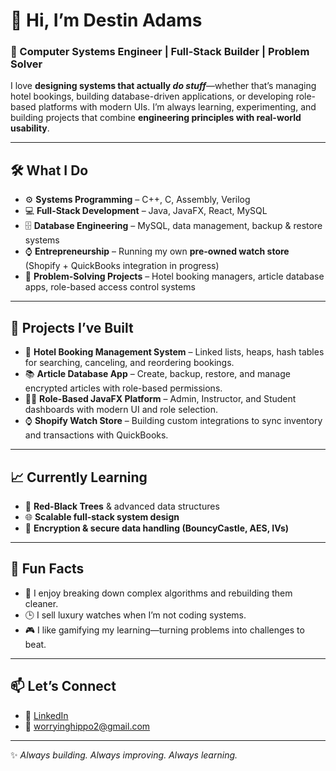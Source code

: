 # 👋 Hi, I’m Destin Adams  

### 🚀 Computer Systems Engineer | Full-Stack Builder | Problem Solver  

I love **designing systems that actually *do stuff***—whether that’s managing hotel bookings, building database-driven applications, or developing role-based platforms with modern UIs. I’m always learning, experimenting, and building projects that combine **engineering principles with real-world usability**.  

---

## 🛠️ What I Do
- ⚙️ **Systems Programming** – C++, C, Assembly, Verilog  
- 💻 **Full-Stack Development** – Java, JavaFX, React, MySQL  
- 🗄️ **Database Engineering** – MySQL, data management, backup & restore systems  
- ⌚ **Entrepreneurship** – Running my own **pre-owned watch store** (Shopify + QuickBooks integration in progress)  
- 🎯 **Problem-Solving Projects** – Hotel booking managers, article database apps, role-based access control systems  

---

## 🌟 Projects I’ve Built
- 🏨 **Hotel Booking Management System** – Linked lists, heaps, hash tables for searching, canceling, and reordering bookings.  
- 📚 **Article Database App** – Create, backup, restore, and manage encrypted articles with role-based permissions.  
- 👩‍🏫 **Role-Based JavaFX Platform** – Admin, Instructor, and Student dashboards with modern UI and role selection.  
- ⌚ **Shopify Watch Store** – Building custom integrations to sync inventory and transactions with QuickBooks.  

---

## 📈 Currently Learning
- 🔴 **Red-Black Trees** & advanced data structures  
- 🌐 **Scalable full-stack system design**  
- 🔐 **Encryption & secure data handling (BouncyCastle, AES, IVs)**  

---

## 🎨 Fun Facts
- 🧩 I enjoy breaking down complex algorithms and rebuilding them cleaner.  
- 🕒 I sell luxury watches when I’m not coding systems.  
- 🎮 I like gamifying my learning—turning problems into challenges to beat.  

---

## 📫 Let’s Connect
- 💼 [LinkedIn](https://www.linkedin.com/in/destin-adams/)  
- 📧 worryinghippo2@gmail.com  

---

✨ *Always building. Always improving. Always learning.*  
